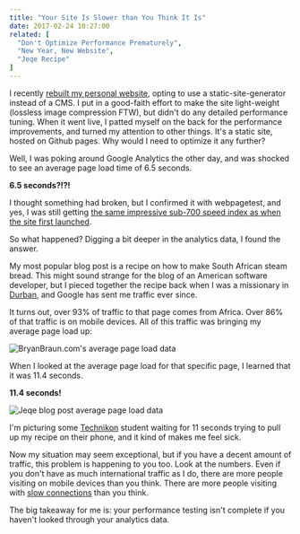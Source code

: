 ```yaml
---
title: "Your Site Is Slower than You Think It Is"
date: 2017-02-24 10:27:00
related: [
  "Don't Optimize Performance Prematurely",
  "New Year, New Website",
  "Jeqe Recipe"
]
---
```


I recently [rebuilt my personal website]({{site.url}}/2016/12/29/new-year-new-website/), opting to use a static-site-generator instead of a CMS. I put in a good-faith effort to make the site light-weight (lossless image compression FTW), but didn't do any detailed performance tuning. When it went live, I patted myself on the back for the performance improvements, and turned my attention to other things. It's a static site, hosted on Github pages. Why would I need to optimize it any further?

Well, I was poking around Google Analytics the other day, and was shocked to see an average page load time of 6.5 seconds.

**6.5 seconds?!?!**

I thought something had broken, but I confirmed it with webpagetest, and yes, I was still getting [the same impressive sub-700 speed index as when the site first launched](https://www.webpagetest.org/result/161230_TY_43H/).

So what happened? Digging a bit deeper in the analytics data, I found the answer.

My most popular blog post is a recipe on how to make South African steam bread. This might sound strange for the blog of an American software developer, but I pieced together the recipe back when I was a missionary in [Durban](https://en.wikipedia.org/wiki/Durban), and Google has sent me traffic ever since.

It turns out, over 93% of traffic to that page comes from Africa. Over 86% of that traffic is on mobile devices. All of this traffic was bringing my average page load up:

![BryanBraun.com's average page load data]({{site.url}}/assets/images/performance-analytics-1.png)

When I looked at the average page load for that specific page, I learned that it was 11.4 seconds.

**11.4 seconds!**

![Jeqe blog post average page load data]({{site.url}}/assets/images/performance-analytics-2.png)

I'm picturing some [Technikon](http://www.bibl.u-szeged.hu/oseas_adsec/south_africa.htm) student waiting for 11 seconds trying to pull up my recipe on their phone, and it kind of makes me feel sick.

Now my situation may seem exceptional, but if you have a decent amount of traffic, this problem is happening to you too. Look at the numbers. Even if you don't have as much international traffic as I do, there are more people visiting on mobile devices than you think. There are more people visiting with [slow connections](https://danluu.com/web-bloat/) than you think.

The big takeaway for me is: your performance testing isn't complete if you haven't looked through your analytics data.
